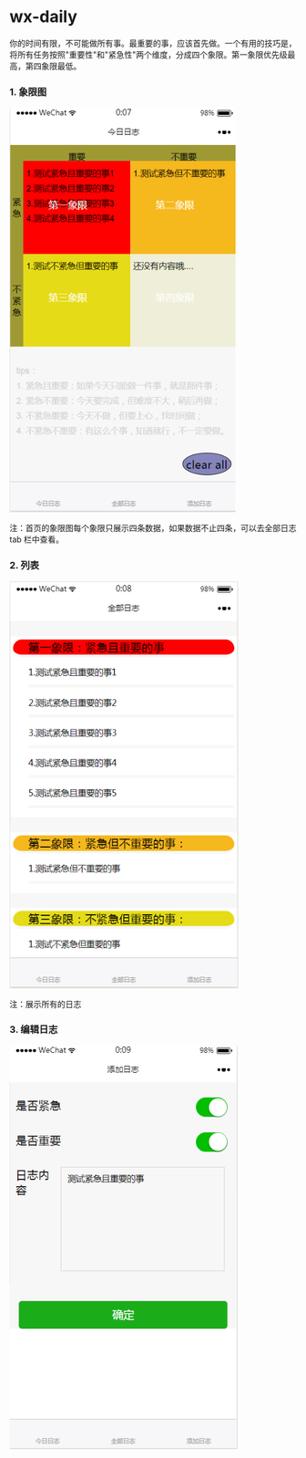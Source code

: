 # wx-daily
你的时间有限，不可能做所有事。最重要的事，应该首先做。一个有用的技巧是，将所有任务按照"重要性"和"紧急性"两个维度，分成四个象限。第一象限优先级最高，第四象限最低。

### 1. 象限图
![首页](assets/home.png)

注：首页的象限图每个象限只展示四条数据，如果数据不止四条，可以去全部日志 tab 栏中查看。

### 2. 列表
![列表](assets/list.png)

注：展示所有的日志

### 3. 编辑日志

![编辑](assets/edit.png)
